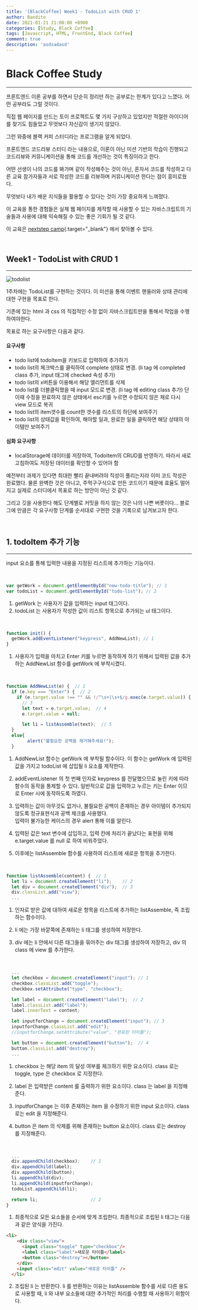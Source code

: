 ```yaml
---
title: '[BlackCoffee] Week1 - TodoList with CRUD 1'
author: Bandito
date: 2021-01-21 21:00:00 +0900
categories: [Study, Black Coffee]
tags: [Javascript, HTML, FrontEnd, Black Coffee]
comment: true
description: 'asdsadasd'
---
```


# Black Coffee Study 
*** 

프론트엔드 이론 공부를 하면서 단순히 정리만 하는 공부로는 한계가 있다고 느꼈다. 어떤 공부라도 그럴 것이다.   

직접 웹 페이지를 만드는 토이 프로젝트도 몇 가지 구상하고 있었지만 적절한 아이디어를 찾기도 힘들었고 무엇보다 자신감이 생기지 않았다.   

그런 와중에 블랙 커피 스터디라는 프로그램을 알게 되었다.   

프론트엔드 코드리뷰 스터디 라는 내용으로, 이론이 아닌 미션 기반의 학습이 진행되고 코드리뷰와 커뮤니케이션을 통해 코드를 개선하는 것이 특징이라고 한다.

어떤 선생이 나의 코드를 봐가며 같이 작성해주는 것이 아닌, 혼자서 코드를 작성하고 다른 교육 참가자들과 서로 작성한 코드를 리뷰하며 커뮤니케이션 한다는 점이 흥미로웠다.   

무엇보다 내가 배운 지식들을 활용할 수 있다는 것이 가장 중요하게 느껴졌다.    

이 교육을 통한 경험들은 실제 웹 페이지를 제작할 때 사용할 수 있는 자바스크립트의 기술들과 사용에 대해 익숙해질 수 있는 좋은 기회가 될 것 같다.   

이 교육은 [nextstep camp](https://edu.nextstep.camp/c/L1Ma1gyX){:target="_blank"} 에서 찾아볼 수 있다. 


<br/>

## Week1 - TodoList with CRUD 1
***

![todolist](https://drive.google.com/uc?export=view&id=1PSpgF2i1sM3-8TG0TfQREnr0b1rZXuwb)

1주차에는 TodoList를 구현하는 것이다. 이 미션을 통해 이벤트 핸들러와 상태 관리에 대한 구현을 목표로 한다.    

기존에 있는 html 과 css 의 직접적인 수정 없이 자바스크립트만을 통해서 작업을 수행하여야한다.

목표로 하는 요구사항은 다음과 같다. 

#### 요구사항

+ todo list에 todoItem을 키보드로 입력하여 추가하기
+ todo list의 체크박스를 클릭하여 complete 상태로 변경. (li tag 에 completed class 추가, input 태그에 checked 속성 추가)
+ todo list의 x버튼을 이용해서 해당 엘리먼트를 삭제
+ todo list를 더블클릭했을 때 input 모드로 변경. (li tag 에 editing class 추가) 단 이때 수정을 완료하지 않은 상태에서 esc키를 누르면 수정되지 않은 채로 다시 view 모드로 복귀
+ todo list의 item갯수를 count한 갯수를 리스트의 하단에 보여주기
+ todo list의 상태값을 확인하여, 해야할 일과, 완료한 일을 클릭하면 해당 상태의 아이템만 보여주기

#### 심화 요구사항

+ localStorage에 데이터를 저장하여, TodoItem의 CRUD를 반영하기. 따라서 새로고침하여도 저장된 데이터를 확인할 수 있어야 함


예전부터 과제가 있다면 최대한 빨리 끝내버려야 직성이 풀리는지라 이미 코드 작성은 완료했다. 물론 완벽한 것은 아니고, 주먹구구식으로 만든 코드이기 때문에 효율도 떨어지고 실제로 스터디에서 목표로 하는 방안이 아닌 것 같다.

그리고 깃을 사용한다 해도 단계별로 커밋을 하지 않는 것은 나의 나쁜 버릇이다... 블로그에 만큼은 각 요구사항 단계를 순서대로 구현한 것을 기록으로 남겨보고자 한다.


<br/>

## 1. todoItem 추가 기능 
***

<script src="https://gist.github.com/Suppplier/38b99826285cb3957cf81641cc1560af.js"></script>

input 요소를 통해 입력한 내용을 지정된 리스트에 추가하는 기능이다. 

<br/>

```javascript
var getWork = document.getElementById("new-todo-title"); // 1
var todoList = document.getElementById("todo-list"); // 2
```

1. getWork 는 사용자가 값을 입력하는 input 태그이다.
2. todoList 는 사용자가 작성한 값이 리스트 항목으로 추가되는 ul 태그이다.


<br/>

```javascript
function init() {   
  getWork.addEventListener("keypress", AddNewList); // 1
}
```

1. 사용자가 입력을 마치고 Enter 키를 누르면 동작하게 하기 위해서 입력된 값을 추가하는 AddNewList 함수를 getWork 에 부착시켰다. 

<br/>

```javascript
function AddNewList(e) {  // 1 
  if (e.key === "Enter") {  // 2
    if (e.target.value !== "" && !/^\s+|\s+$/g.exec(e.target.value)) {
      // 3
      let text = e.target.value;  // 4
      e.target.value = null;    

      let li = listAssemble(text);  // 5
  }
  else{
        alert("불필요한 공백을 제거해주세요!"); 
  }
```

1. AddNewList 함수는 getWork 에 부착될 함수이다. 이 함수는 getWork 에 입력된 값을 가지고 todoList 에 삽입될 li 요소를 제작한다.     

2. addEventListener 의 첫 번째 인자로 keypress 를 전달했으므로 눌린 키에 따라 함수의 동작을 통제할 수 있다. 일반적으로 값을 입력하고 누르는 키는 Enter 이므로 Enter 시에 동작하도록 하였다.   

3. 입력하는 값이 아무것도 없거나, 불필요한 공백이 존재하는 경우 아이템이 추가되지 않도록 정규표현식과 공백 체크를 사용했다.    
입력이 불가능한 케이스의 경우 alert 통해 이를 알린다.

4. 입력된 값은 text 변수에 삽입하고, 입력 칸에 처리가 끝났다는 표현을 위해 e.target.value 를 null 로 하여 비워주었다. 

5. 이후에는 listAssemble 함수를 사용하여 리스트에 새로운 항목을 추가한다.   


<br/>

```javascript
function listAssemble(content) {  // 1
  let li = document.createElement("li");    // 2
  let div = document.createElement("div");  // 3
  div.classList.add("view");
  ...
```

1. 인자로 받은 값에 대하여 새로운 항목을 리스트에 추가하는 listAssemble, 즉 조립하는 함수이다.   

2. li 에는 가장 바깥쪽에 존재하는 li 태그를 생성하여 저장한다.
3. div 에는 li 안에서 다른 태그들을 묶어주는 div 태그를 생성하여 저장하고, div 의 class 에 view 를 추가한다.

<br/>

```javascript
  ...
  let checkbox = document.createElement("input"); // 1
  checkbox.classList.add("toggle");
  checkbox.setAttribute("type", "checkbox");

  let label = document.createElement("label");  // 2
  label.classList.add("label");
  label.innerText = content;

  let inputforChange = document.createElement("input"); // 3
  inputforChange.classList.add("edit");
  //inputforChange.setAttribute("value", "완료된 타이틀");

  let button = document.createElement("button");  // 4
  button.classList.add("destroy");
  ...
```

1. checkbox 는 해당 item 의 달성 여부를 체크하기 위한 요소이다. class 로는 toggle, type 은 checkbox 로 지정한다.

2. label 은 입력받은 content 를 출력하기 위한 요소이다. class 는 label 을 지정해준다.

3. inputforChange 는 이후 존재하는 item 을 수정하기 위한 input 요소이다. class 로는 edit 을 지정해준다.

4. button 은 item 의 삭제를 위해 존재하는 button 요소이다. class 로는 destroy 를 지정해준다.

<br/>

```javascript
  ...
  div.appendChild(checkbox);    // 1
  div.appendChild(label);
  div.appendChild(button);
  li.appendChild(div);
  li.appendChild(inputforChange);
  todoList.appendChild(li);

  return li;                    // 2
}
```

1. 최종적으로 모든 요소들을 순서에 맞게 조립한다. 최종적으로 조립된 li 태그는 다음과 같은 양식을 가진다.

```html
<li>
    <div class="view">
      <input class="toggle" type="checkbox"/>
      <label class="label">새로운 타이틀</label>
      <button class="destroy"></button>
    </div>
    <input class="edit" value="새로운 타이틀" />
  </li>
```

2. 조립된 li 는 반환한다. li 를 반환하는 이유는 listAssemble 함수를 서로 다른 용도로 사용할 때, li 와 내부 요소들에 대한 추가적인 처리를 수행할 때 사용하기 위함이다.



